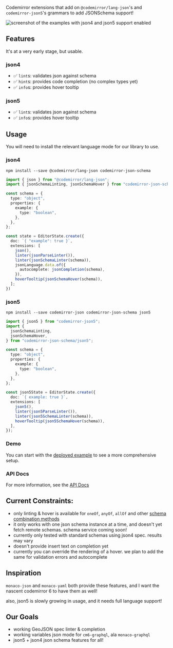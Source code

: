 Codemirror extensions that add on `@codemirror/lang-json`'s and `codemirror-json5`'s grammars to add JSONSchema support!

![screenshot of the examples with json4 and json5 support enabled](./dev/public/example.png)

## Features

It's at a very early stage, but usable.

### json4

- ✅ `lint`s: validates json against schema
- ✅ `hint`s: provides code completion (no complex types yet)
- ✅ `info`s: provides hover tooltip

### json5

- ✅ `lint`s: validates json against schema
- ✅ `info`s: provides hover tooltip

## Usage

You will need to install the relevant language mode for our library to use.

### json4

```
npm install --save @codemirror/lang-json codemirror-json-schema
```

```ts
import { json } from "@codemirror/lang-json";
import { jsonSchemaLinting, jsonSchemaHover } from "codemirror-json-schema";

const schema = {
  type: "object",
  properties: {
    example: {
      type: "boolean",
    },
  },
};

const state = EditorState.create({
  doc: `{ "example": true }`,
  extensions: [
    json(),
    linter(jsonParseLinter()),
    linter(jsonSchemaLinter(schema)),
    jsonLanguage.data.of({
      autocomplete: jsonCompletion(schema),
    }),
    hoverTooltip(jsonSchemaHover(schema)),
  ];
})
```

### json5

```
npm install --save codemirror-json codemirror-json-schema json5
```

```ts
import { json5 } from "codemirror-json5";
import {
  jsonSchemaLinting,
  jsonSchemaHover,
} from "codemirror-json-schema/json5";

const schema = {
  type: "object",
  properties: {
    example: {
      type: "boolean",
    },
  },
};

const json5State = EditorState.create({
  doc: `{ example: true }`,
  extensions: [
    json5(),
    linter(json5ParseLinter()),
    linter(json5SchemaLinter(schema)),
    hoverTooltip(json5SchemaHover(schema)),
  ],
});
```

### Demo

You can start with the [deployed example](https://github.com/acao/cm6-json-schema/blob/main/dev/index.ts) to see a more comprehensive setup.

### API Docs

For more information, see the [API Docs](./docs/)

## Current Constraints:

- only linting & hover is available for `oneOf`, `anyOf`, `allOf` and other [schema combination methods](https://json-schema.org/understanding-json-schema/reference/combining.html)
- it only works with one json schema instance at a time, and doesn't yet fetch remote schemas. schema service coming soon!
- currently only tested with standard schemas using json4 spec. results may vary
- doesn't provide insert text on completion yet
- currently you can override the rendering of a hover. we plan to add the same for validation errors and autocomplete

## Inspiration

`monaco-json` and `monaco-yaml` both provide these features, and I want the nascent codemirror 6 to have them as well!

also, json5 is slowly growing in usage, and it needs full language support!

## Our Goals

- working GeoJSON spec linter & completion
- working variables json mode for `cm6-graphql`, ala `monaco-graphql`
- json5 + json4 json schema features for all!
